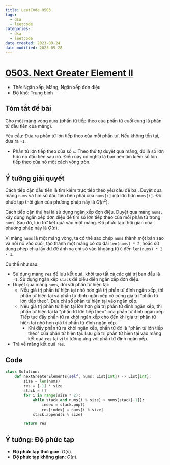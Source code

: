 ```yaml
---
title: LeetCode 0503
tags:
  - dsa
  - leetcode
categories:
  - dsa
  - leetcode
date created: 2023-09-24
date modified: 2023-09-28
---
```


# [0503. Next Greater Element II](https://leetcode.com/problems/next-greater-element-ii/)

- Thẻ: Ngăn xếp, Mảng, Ngăn xếp đơn điệu
- Độ khó: Trung bình

## Tóm tắt đề bài

Cho một mảng vòng `nums` (phần tử tiếp theo của phần tử cuối cùng là phần tử đầu tiên của mảng).

Yêu cầu: Đưa ra phần tử lớn tiếp theo của mỗi phần tử. Nếu không tồn tại, đưa ra `-1`.

- Phần tử lớn tiếp theo của số `x`: Theo thứ tự duyệt qua mảng, đó là số lớn hơn nó đầu tiên sau nó. Điều này có nghĩa là bạn nên tìm kiếm số lớn tiếp theo của nó một cách vòng tròn.

## Ý tưởng giải quyết

Cách tiếp cận đầu tiên là tìm kiếm trực tiếp theo yêu cầu đề bài. Duyệt qua mảng `nums` và tìm số đầu tiên bên phải của `nums[i]` mà lớn hơn `nums[i]`. Độ phức tạp thời gian của phương pháp này là $O(n^2)$.

Cách tiếp cận thứ hai là sử dụng ngăn xếp đơn điệu. Duyệt qua mảng `nums`, xây dựng ngăn xếp đơn điệu để tìm số lớn tiếp theo của mỗi phần tử trong `nums`. Sau đó, lưu trữ kết quả vào một mảng. Độ phức tạp thời gian của phương pháp này là $O(n)$.

Vì mảng `nums` là một mảng vòng, ta có thể sao chép `nums` thành một bản sao và nối nó vào cuối, tạo thành một mảng có độ dài `len(nums) * 2`, hoặc sử dụng phép chia lấy dư để ánh xạ chỉ số vào khoảng từ `0` đến `len(nums) * 2 - 1`.

Cụ thể như sau:

- Sử dụng mảng `res` để lưu kết quả, khởi tạo tất cả các giá trị ban đầu là `-1`. Sử dụng ngăn xếp `stack` để biểu diễn ngăn xếp đơn điệu.
- Duyệt qua mảng `nums`, đối với phần tử hiện tại:
  - Nếu giá trị phần tử hiện tại nhỏ hơn giá trị phần tử đỉnh ngăn xếp, thì phần tử hiện tại và phần tử đỉnh ngăn xếp có cùng giá trị "phần tử lớn tiếp theo". Đưa chỉ số phần tử hiện tại vào ngăn xếp.
  - Nếu giá trị phần tử hiện tại lớn hơn giá trị phần tử đỉnh ngăn xếp, thì phần tử hiện tại là "phần tử lớn tiếp theo" của phần tử đỉnh ngăn xếp. Tiếp tục đẩy phần tử ra khỏi ngăn xếp cho đến khi giá trị phần tử hiện tại nhỏ hơn giá trị phần tử đỉnh ngăn xếp.
    - Khi đẩy phần tử ra khỏi ngăn xếp, phần tử đó là "phần tử lớn tiếp theo" của phần tử hiện tại. Lưu giá trị phần tử hiện tại vào mảng kết quả `res` tại vị trí tương ứng với phần tử đỉnh ngăn xếp.
- Trả về mảng kết quả `res`.

## Code

```python
class Solution:
    def nextGreaterElements(self, nums: List[int]) -> List[int]:
        size = len(nums)
        res = [-1] * size
        stack = []
        for i in range(size * 2):
            while stack and nums[i % size] > nums[stack[-1]]:
                index = stack.pop()
                res[index] = nums[i % size]
            stack.append(i % size)

        return res
```

## Ý tưởng: Độ phức tạp

- **Độ phức tạp thời gian**: $O(n)$.
- **Độ phức tạp không gian**: $O(n)$.
